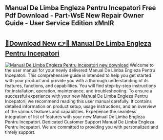 ## Manual De Limba Engleza Pentru Incepatori Free Pdf Download - Part-WsE New Repair Owner Guide - User Service Edition xMnlR

# <h2><a href="http://cf10092.oget.top/?id=Manual+De+Limba+Engleza+Pentru+Incepatori">🔗Download New 👉🔴 Manual De Limba Engleza Pentru Incepatori</a></h2>

[![Manual De Limba Engleza Pentru Incepatori new download](https://i.imgur.com/5g1atiW.png)](http://cf10092.oget.top/?id=Manual+De+Limba+Engleza+Pentru+Incepatori)
Welcome to the user manual for your newly delivered Manual De Limba Engleza Pentru Incepatori. This comprehensive guide is intended to help you get started with your product and provide you with a thorough understanding of its features, functions, and capabilities. You will find step-by-step instructions for installation, operation, maintenance, and troubleshooting. To ensure a successful experience with your new Manual De Limba Engleza Pentru Incepatori, we recommend reading this user manual carefully. It contains detailed information on product setup, usage instructions, and an overview of the various features and capabilities. Experience the seamless integration of list of features with your new Manual De Limba Engleza Pentru Incepatori. Dedicated Customer Support Manual De Limba Engleza Pentru Incepatori. We are committed to providing you with personalized and timely support.
